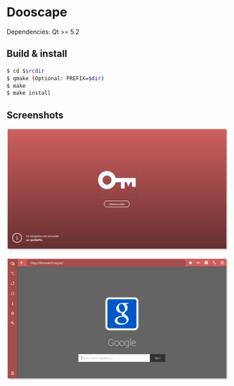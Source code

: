 # Dooscape
Dependencies:
Qt >= 5.2

## Build & install
```Bash
$ cd $srcdir
$ qmake (Optional: PREFIX=$dir)
$ make
$ make install
```

## Screenshots

![Locked page](screenshots/locked.png)

![Custom Google view](screenshots/google.png)

